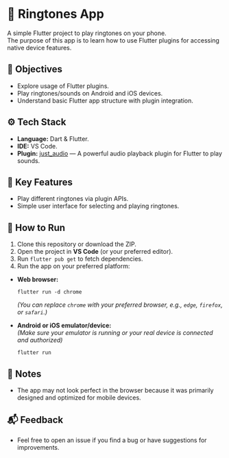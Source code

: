# 🎵 Ringtones App
A simple Flutter project to play ringtones on your phone.  
The purpose of this app is to learn how to use Flutter plugins for accessing native device features.

## 🎯 Objectives
- Explore usage of Flutter plugins.  
- Play ringtones/sounds on Android and iOS devices.  
- Understand basic Flutter app structure with plugin integration.

## ⚙️ Tech Stack
- **Language:** Dart & Flutter. 
- **IDE:** VS Code.
- **Plugin:** [just_audio](https://pub.dev/packages/just_audio) — A powerful audio playback plugin for Flutter to play sounds.

## 📱 Key Features
- Play different ringtones via plugin APIs.  
- Simple user interface for selecting and playing ringtones.  

## 🚀 How to Run
1. Clone this repository or download the ZIP.  
2. Open the project in **VS Code** (or your preferred editor).  
3. Run `flutter pub get` to fetch dependencies.  
4. Run the app on your preferred platform:  
 - **Web browser:**  
     ```command line
     flutter run -d chrome
     ```  
     *(You can replace `chrome` with your preferred browser, e.g., `edge`, `firefox`, or `safari`.)*

 - **Android or iOS emulator/device:**  
    *(Make sure your emulator is running or your real device is connected and authorized)*  
    ```command line
    flutter run
    ```

## 📝 Notes
 - The app may not look perfect in the browser because it was primarily designed and optimized for mobile devices.

## 📬 Feedback
- Feel free to open an issue if you find a bug or have suggestions for improvements.
